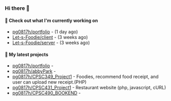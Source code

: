 ### Hi there 👋

#### 👷 Check out what I'm currently working on

- [pg0817h/portfolio](https://github.com/pg0817h/portfolio) -  (1 day ago)
- [Let-s-Foodie/client](https://github.com/Let-s-Foodie/client) -  (3 weeks ago)
- [Let-s-Foodie/server](https://github.com/Let-s-Foodie/server) -  (3 weeks ago)
#### 🌱 My latest projects

- [pg0817h/portfolio](https://github.com/pg0817h/portfolio) - 
- [pg0817h/abbyPark](https://github.com/pg0817h/abbyPark) - 
- [pg0817h/CPSC349_Project1](https://github.com/pg0817h/CPSC349_Project1) - Foodies, recommend food receipt, and user can upload new receipt.(PHP) 
- [pg0817h/CPSC431_Project1](https://github.com/pg0817h/CPSC431_Project1) - Restaurant website (php, javascript, cURL)
- [pg0817h/CPSC490_BOOKEND](https://github.com/pg0817h/CPSC490_BOOKEND) - 
